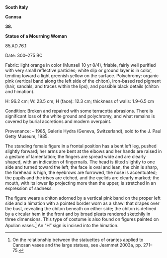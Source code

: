 **South Italy**

**Canosa**

**38.**

**Statue of a Mourning Woman**

85.AD.76.1

<span class="smcaps">Date: 300–275 BC</span>

<span class="smcaps">Fabric</span>: light orange in
color (Munsell 10 yr 8/4), friable, fairly well purified with very small
reflective particles; white slip or ground layer is in color, tending
toward a light greenish yellow on the surface. Polychromy: organic pink
(vertical band along the left side of the chiton), iron-based red
pigment (hair, sandals, and traces within the lips), and possible black
details (chiton and himation).

H: 96.2 cm; W: 23.5 cm; H (face): 12.3 cm; thickness of walls: 1.9–6.5
cm

<span class="smcaps">Condition:</span> Broken and
repaired with some terracotta abrasions. There is significant loss of
the white ground and polychromy, and what remains is covered by burial
accretions and modern overpaint.

<span class="smcaps">Provenance</span>: – 1985,
Galerie Hydra (Geneva, Switzerland), sold to the J. Paul Getty Museum,
1985.

The standing female figure in a frontal position has a bent left leg,
pushed slightly forward; her arms are bent at the elbows and her hands
are raised in a gesture of lamentation; the fingers are spread wide and
are clearly shaped, with an indication of fingernails. The head is
tilted slightly to one side and turned toward the left; the face is oval
and lean, the chin is sharp, the forehead is high, the eyebrows are
furrowed, the nose is accentuated; the pupils and the irises are etched,
and the eyelids are clearly marked; the mouth, with its lower lip
projecting more than the upper, is stretched in an expression of
sadness.

The figure wears a chiton adorned by a vertical pink band on the proper
left side and a himation with a pointed border worn as a shawl that
drapes over the bust, revealing the chiton beneath on either side; the
chiton is defined by a circular hem in the front and by broad pleats
rendered sketchily in three dimensions. This type of costume is also
found on figures painted on Apulian vases.[^1] An “H” sign is incised
into the himation.

[^1]: On the relationship between the statuettes of orantes applied to
    Canosan vases and the large statues, see Jeammet 2003a, pp. 271–75.
